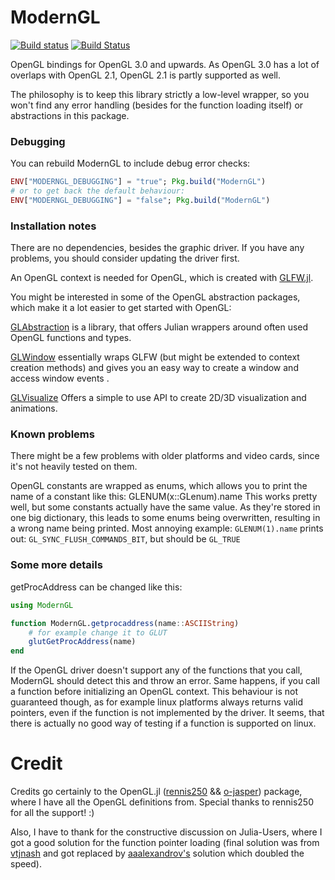 # ModernGL

[![Build status](https://ci.appveyor.com/api/projects/status/j9qrhqi2jjhst383?svg=true)](https://ci.appveyor.com/project/SimonDanisch/moderngl-jl)
[![Build Status](https://travis-ci.org/JuliaGL/ModernGL.jl.svg?branch=master)](https://travis-ci.org/JuliaGL/ModernGL.jl)

OpenGL bindings for OpenGL 3.0 and upwards. As OpenGL 3.0 has a lot of overlaps with OpenGL 2.1, OpenGL 2.1 is partly supported as well.

The philosophy is to keep this library strictly a low-level wrapper, so you won't find any error handling (besides for the function loading itself) or abstractions in this package.

### Debugging

You can rebuild ModernGL to include debug error checks:
```Julia
ENV["MODERNGL_DEBUGGING"] = "true"; Pkg.build("ModernGL")
# or to get back the default behaviour:
ENV["MODERNGL_DEBUGGING"] = "false"; Pkg.build("ModernGL")
```

### Installation notes
There are no dependencies, besides the graphic driver. If you have any problems, you should consider updating the driver first.

An OpenGL context is needed for OpenGL, which is created with [GLFW.jl](https://github.com/JuliaGL/GLFW.jl).

You might be interested in some of the OpenGL abstraction packages, which make it a lot easier to get started with OpenGL:

[GLAbstraction](https://github.com/SimonDanisch/GLAbstraction.jl) is a library, that offers Julian wrappers around often used OpenGL functions and types.

[GLWindow](https://github.com/SimonDanisch/GLWindow.jl) essentially wraps GLFW (but might be extended to context creation methods) and gives you an easy way to create a window and access window events .

[GLVisualize](https://github.com/JuliaGL/GLVisualize.jl) Offers a simple to use API to create 2D/3D visualization and animations.

### Known problems

There might be a few problems with older platforms and video cards, since it's not heavily tested on them.

OpenGL constants are wrapped as enums, which allows you to print the name of a constant like this:
GLENUM(x::GLenum).name
This works pretty well, but some constants actually have the same value. As they're stored in one big dictionary, this leads to some enums being overwritten, resulting in a wrong name being printed.
Most annoying example: `GLENUM(1).name` prints out: `GL_SYNC_FLUSH_COMMANDS_BIT`, but should be  `GL_TRUE`

### Some more details

getProcAddress can be changed like this:
```Julia
using ModernGL

function ModernGL.getprocaddress(name::ASCIIString)
	# for example change it to GLUT
	glutGetProcAddress(name)
end
```
If the OpenGL driver doesn't support any of the functions that you call, ModernGL should detect this and throw an error.
Same happens, if you call a function before initializing an OpenGL context.
This behaviour is not guaranteed though, as for example linux platforms always returns valid pointers, even if the function is not implemented by the driver.
It seems, that there is actually no good way of testing if a function is supported on linux.


# Credit

Credits go certainly to the OpenGL.jl ([rennis250](https://github.com/rennis250) && [o-jasper](https://github.com/o-jasper)) package, where I have all the OpenGL definitions from.
Special thanks to rennis250 for all the support! :)

Also, I have to thank for the constructive discussion on Julia-Users, where I got a good solution for the function pointer loading (final solution was from [vtjnash](https://github.com/vtjnash) and got replaced by [aaalexandrov's](https://github.com/aaalexandrov/) solution which doubled the speed).
